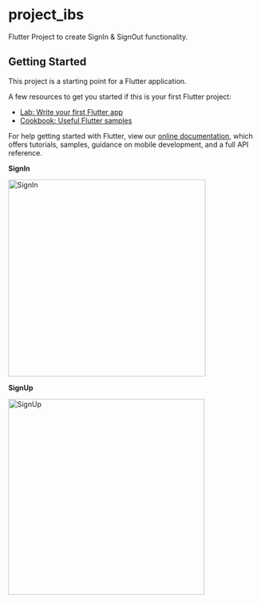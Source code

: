 # project_ibs

Flutter Project to create SignIn & SignOut functionality.

## Getting Started

This project is a starting point for a Flutter application.

A few resources to get you started if this is your first Flutter project:

- [Lab: Write your first Flutter app](https://flutter.dev/docs/get-started/codelab)
- [Cookbook: Useful Flutter samples](https://flutter.dev/docs/cookbook)

For help getting started with Flutter, view our
[online documentation](https://flutter.dev/docs), which offers tutorials,
samples, guidance on mobile development, and a full API reference.

**SignIn**

<img width="395" alt="SignIn" src="https://user-images.githubusercontent.com/67409800/86226683-a3c9cd00-bba9-11ea-80c8-cc487f612256.png">

**SignUp**

<img width="393" alt="SignUp" src="https://user-images.githubusercontent.com/67409800/86226753-b6dc9d00-bba9-11ea-9ed7-49103fb70b18.png">

